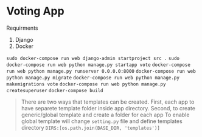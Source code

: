 # Voting App

Requirments

1. Django
2. Docker

`sudo docker-compose run web django-admin startproject src .`
`sudo docker-compose run web python manage.py startapp vote`
`docker-compose run web python manage.py runserver 0.0.0.0:8000`
`docker-compose run web python manage.py migrate`
`docker-compose run web python manage.py makemigrations vote`
`docker-compose run web python manage.py createsuperuser`
`docker-compose build`

> There are two ways that templates can be created. First, each app to have separete template folder inside app directory. Second, to create generic/global template and create a folder for each app
> To enable global template will change `setting.py` file and define templates directory `DIRS:[os.path.join(BASE_DIR, 'templates')]`

